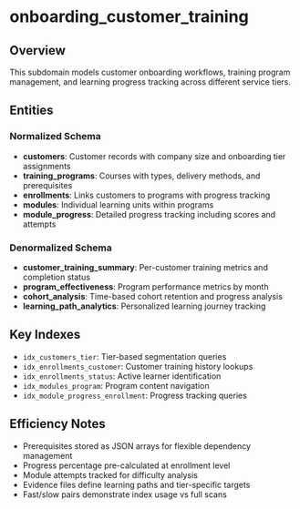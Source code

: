 # onboarding_customer_training

## Overview
This subdomain models customer onboarding workflows, training program management, and learning progress tracking across different service tiers.

## Entities

### Normalized Schema
- **customers**: Customer records with company size and onboarding tier assignments
- **training_programs**: Courses with types, delivery methods, and prerequisites
- **enrollments**: Links customers to programs with progress tracking
- **modules**: Individual learning units within programs
- **module_progress**: Detailed progress tracking including scores and attempts

### Denormalized Schema
- **customer_training_summary**: Per-customer training metrics and completion status
- **program_effectiveness**: Program performance metrics by month
- **cohort_analysis**: Time-based cohort retention and progress analysis
- **learning_path_analytics**: Personalized learning journey tracking

## Key Indexes
- `idx_customers_tier`: Tier-based segmentation queries
- `idx_enrollments_customer`: Customer training history lookups
- `idx_enrollments_status`: Active learner identification
- `idx_modules_program`: Program content navigation
- `idx_module_progress_enrollment`: Progress tracking queries

## Efficiency Notes
- Prerequisites stored as JSON arrays for flexible dependency management
- Progress percentage pre-calculated at enrollment level
- Module attempts tracked for difficulty analysis
- Evidence files define learning paths and tier-specific targets
- Fast/slow pairs demonstrate index usage vs full scans